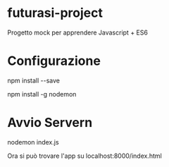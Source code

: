 # futurasi-project
Progetto mock per apprendere Javascript + ES6

# Configurazione

npm install --save

npm install -g nodemon

# Avvio Servern

nodemon index.js

Ora si può trovare l'app su localhost:8000/index.html
